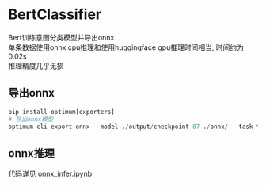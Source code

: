 # BertClassifier
Bert训练意图分类模型并导出onnx  
单条数据使用onnx cpu推理和使用huggingface gpu推理时间相当, 时间约为0.02s  
推理精度几乎无损

## 导出onnx
``` python
pip install optimum[exporters]
# 导出onnx模型
optimum-cli export onnx --model ./output/checkpoint-87 ./onnx/ --task text-classification
```
## onnx推理
代码详见 onnx_infer.ipynb
